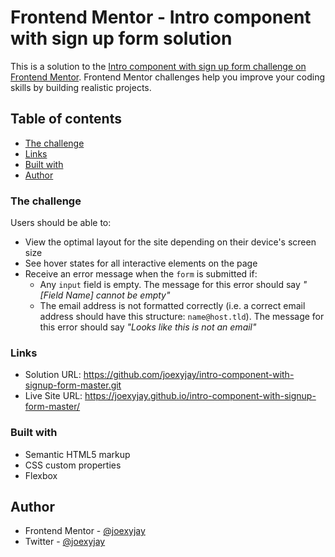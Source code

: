 # Frontend Mentor - Intro component with sign up form solution

This is a solution to the [Intro component with sign up form challenge on Frontend Mentor](https://www.frontendmentor.io/challenges/intro-component-with-signup-form-5cf91bd49edda32581d28fd1). Frontend Mentor challenges help you improve your coding skills by building realistic projects. 

## Table of contents

  - [The challenge](#the-challenge)
  - [Links](#links)
  - [Built with](#built-with)
  - [Author](#author)


### The challenge

Users should be able to:

- View the optimal layout for the site depending on their device's screen size
- See hover states for all interactive elements on the page
- Receive an error message when the `form` is submitted if:
  - Any `input` field is empty. The message for this error should say *"[Field Name] cannot be empty"*
  - The email address is not formatted correctly (i.e. a correct email address should have this structure: `name@host.tld`). The message for this error should say *"Looks like this is not an email"*


### Links

- Solution URL: https://github.com/joexyjay/intro-component-with-signup-form-master.git
- Live Site URL: https://joexyjay.github.io/intro-component-with-signup-form-master/


### Built with

- Semantic HTML5 markup
- CSS custom properties
- Flexbox


## Author

- Frontend Mentor - [@joexyjay](https://www.frontendmentor.io/joexyjay)
- Twitter - [@joexyjay](https://www.twitter.com/joexyjay)
